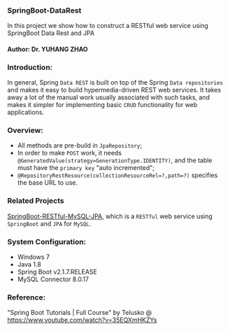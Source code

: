 ### SpringBoot-DataRest
In this project we show how to construct a RESTful web service using SpringBoot Data Rest and JPA

#### Author: Dr. YUHANG ZHAO

### Introduction: 
In general, Spring `Data REST` is built on top of the Spring `Data repositories` and makes it easy to build hypermedia-driven REST web services. 
It takes away a lot of the manual work usually associated with such tasks, and makes it simpler for implementing basic `CRUD` functionality for web applications.

### Overview:
- All methods are pre-build in `JpaRepository`;
- In order to make `POST` work, it needs `@GeneratedValue(strategy=GenerationType.IDENTITY)`,
  and the table must have the `primary key` "auto incremented";
- `@RepositoryRestResource(collectionResourceRel=?,path=?)` specifies the base URL to use.

### Related Projects
[SpringBoot-RESTful-MySQL-JPA](https://github.com/yuhang2685/SpringBoot-RESTful-MySQL-JPA),
which is a `RESTful` web service using `SpringBoot` and `JPA` for `MySQL`.


### System Configuration:
- Windows 7
- Java 1.8
- Spring Boot v2.1.7.RELEASE
- MySQL Connector 8.0.17


### Reference: 
"Spring Boot Tutorials | Full Course" by Telusko @ https://www.youtube.com/watch?v=35EQXmHKZYs
